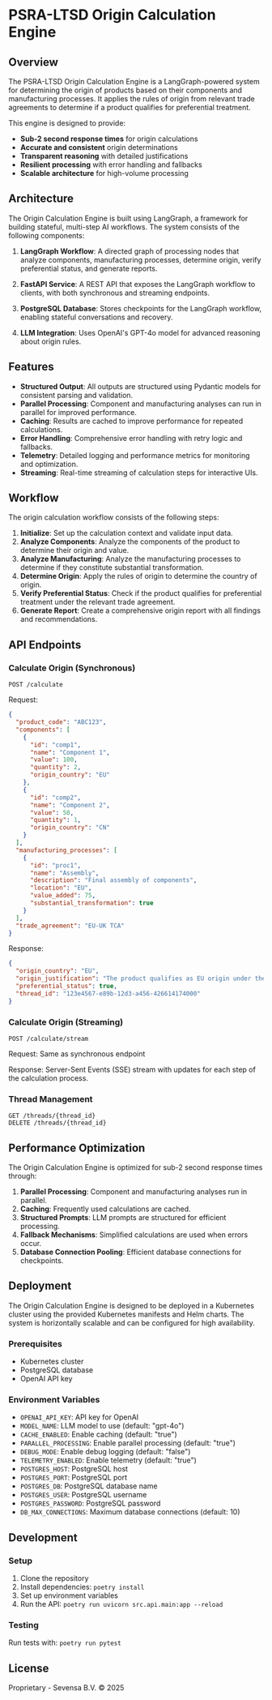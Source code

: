 # PSRA-LTSD Origin Calculation Engine

## Overview

The PSRA-LTSD Origin Calculation Engine is a LangGraph-powered system for determining the origin of products based on their components and manufacturing processes. It applies the rules of origin from relevant trade agreements to determine if a product qualifies for preferential treatment.

This engine is designed to provide:

- **Sub-2 second response times** for origin calculations
- **Accurate and consistent** origin determinations
- **Transparent reasoning** with detailed justifications
- **Resilient processing** with error handling and fallbacks
- **Scalable architecture** for high-volume processing

## Architecture

The Origin Calculation Engine is built using LangGraph, a framework for building stateful, multi-step AI workflows. The system consists of the following components:

1. **LangGraph Workflow**: A directed graph of processing nodes that analyze components, manufacturing processes, determine origin, verify preferential status, and generate reports.

2. **FastAPI Service**: A REST API that exposes the LangGraph workflow to clients, with both synchronous and streaming endpoints.

3. **PostgreSQL Database**: Stores checkpoints for the LangGraph workflow, enabling stateful conversations and recovery.

4. **LLM Integration**: Uses OpenAI's GPT-4o model for advanced reasoning about origin rules.

## Features

- **Structured Output**: All outputs are structured using Pydantic models for consistent parsing and validation.
- **Parallel Processing**: Component and manufacturing analyses can run in parallel for improved performance.
- **Caching**: Results are cached to improve performance for repeated calculations.
- **Error Handling**: Comprehensive error handling with retry logic and fallbacks.
- **Telemetry**: Detailed logging and performance metrics for monitoring and optimization.
- **Streaming**: Real-time streaming of calculation steps for interactive UIs.

## Workflow

The origin calculation workflow consists of the following steps:

1. **Initialize**: Set up the calculation context and validate input data.
2. **Analyze Components**: Analyze the components of the product to determine their origin and value.
3. **Analyze Manufacturing**: Analyze the manufacturing processes to determine if they constitute substantial transformation.
4. **Determine Origin**: Apply the rules of origin to determine the country of origin.
5. **Verify Preferential Status**: Check if the product qualifies for preferential treatment under the relevant trade agreement.
6. **Generate Report**: Create a comprehensive origin report with all findings and recommendations.

## API Endpoints

### Calculate Origin (Synchronous)

```
POST /calculate
```

Request:
```json
{
  "product_code": "ABC123",
  "components": [
    {
      "id": "comp1",
      "name": "Component 1",
      "value": 100,
      "quantity": 2,
      "origin_country": "EU"
    },
    {
      "id": "comp2",
      "name": "Component 2",
      "value": 50,
      "quantity": 1,
      "origin_country": "CN"
    }
  ],
  "manufacturing_processes": [
    {
      "id": "proc1",
      "name": "Assembly",
      "description": "Final assembly of components",
      "location": "EU",
      "value_added": 75,
      "substantial_transformation": true
    }
  ],
  "trade_agreement": "EU-UK TCA"
}
```

Response:
```json
{
  "origin_country": "EU",
  "origin_justification": "The product qualifies as EU origin under the substantial transformation rule...",
  "preferential_status": true,
  "thread_id": "123e4567-e89b-12d3-a456-426614174000"
}
```

### Calculate Origin (Streaming)

```
POST /calculate/stream
```

Request: Same as synchronous endpoint

Response: Server-Sent Events (SSE) stream with updates for each step of the calculation process.

### Thread Management

```
GET /threads/{thread_id}
DELETE /threads/{thread_id}
```

## Performance Optimization

The Origin Calculation Engine is optimized for sub-2 second response times through:

1. **Parallel Processing**: Component and manufacturing analyses run in parallel.
2. **Caching**: Frequently used calculations are cached.
3. **Structured Prompts**: LLM prompts are structured for efficient processing.
4. **Fallback Mechanisms**: Simplified calculations are used when errors occur.
5. **Database Connection Pooling**: Efficient database connections for checkpoints.

## Deployment

The Origin Calculation Engine is designed to be deployed in a Kubernetes cluster using the provided Kubernetes manifests and Helm charts. The system is horizontally scalable and can be configured for high availability.

### Prerequisites

- Kubernetes cluster
- PostgreSQL database
- OpenAI API key

### Environment Variables

- `OPENAI_API_KEY`: API key for OpenAI
- `MODEL_NAME`: LLM model to use (default: "gpt-4o")
- `CACHE_ENABLED`: Enable caching (default: "true")
- `PARALLEL_PROCESSING`: Enable parallel processing (default: "true")
- `DEBUG_MODE`: Enable debug logging (default: "false")
- `TELEMETRY_ENABLED`: Enable telemetry (default: "true")
- `POSTGRES_HOST`: PostgreSQL host
- `POSTGRES_PORT`: PostgreSQL port
- `POSTGRES_DB`: PostgreSQL database name
- `POSTGRES_USER`: PostgreSQL username
- `POSTGRES_PASSWORD`: PostgreSQL password
- `DB_MAX_CONNECTIONS`: Maximum database connections (default: 10)

## Development

### Setup

1. Clone the repository
2. Install dependencies: `poetry install`
3. Set up environment variables
4. Run the API: `poetry run uvicorn src.api.main:app --reload`

### Testing

Run tests with: `poetry run pytest`

## License

Proprietary - Sevensa B.V. © 2025
